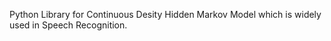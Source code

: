 Python Library for Continuous Desity Hidden Markov Model which is widely used in Speech Recognition.